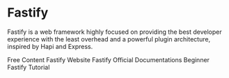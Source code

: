 # Fastify

Fastify is a web framework highly focused on providing the best developer experience with the least overhead and a powerful plugin architecture, inspired by Hapi and Express.

<ResourceGroupTitle>Free Content</ResourceGroupTitle>
<BadgeLink colorScheme='blue' badgeText='Official Website' href='https://www.fastify.io/'>Fastify Website</BadgeLink>
<BadgeLink colorScheme='blue' badgeText='Official Documentation' href='https://www.fastify.io/docs/latest/'>Fastify Official Documentations</BadgeLink>
<BadgeLink badgeText='Watch' href='https://www.youtube.com/watch?v=Lk-uVEVGxOA'>Beginner Fastify Tutorial</BadgeLink>
